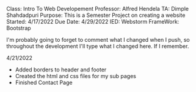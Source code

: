 Class: Intro To Web Developement
Professor: Alfred Hendela
TA: Dimple Shahdadpuri
Purpose: This is a Semester Project on creating a website 
Started: 4/17/2022
Due Date: 4/29/2022
IED: Webstorm
FrameWork: Bootstrap

I'm probably going to forget to comment what I changed when I push, so throughout the development I'll type what I changed here. If I remember. 

4/21/2022
- Added borders to header and footer
- Created the html and css files for my sub pages 
- Finished Contact Page
